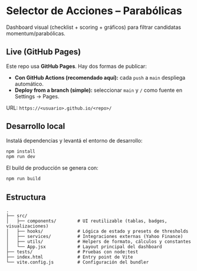# Selector de Acciones – Parabólicas

Dashboard visual (checklist + scoring + gráficos) para filtrar candidatas momentum/parabólicas.

## Live (GitHub Pages)
Este repo usa **GitHub Pages**. Hay dos formas de publicar:
- **Con GitHub Actions (recomendado aquí):** cada `push` a `main` despliega automático.
- **Deploy from a branch (simple):** seleccionar `main` y `/` como fuente en Settings → Pages.

URL: `https://<usuario>.github.io/<repo>/`

## Desarrollo local

Instalá dependencias y levantá el entorno de desarrollo:

```bash
npm install
npm run dev
```

El build de producción se genera con:

```bash
npm run build
```

## Estructura

```
.
├── src/
│   ├── components/        # UI reutilizable (tablas, badges, visualizaciones)
│   ├── hooks/             # Lógica de estado y presets de thresholds
│   ├── services/          # Integraciones externas (Yahoo Finance)
│   ├── utils/             # Helpers de formato, cálculos y constantes
│   └── App.jsx            # Layout principal del dashboard
├── tests/                 # Pruebas con node:test
├── index.html             # Entry point de Vite
└── vite.config.js         # Configuración del bundler
```
